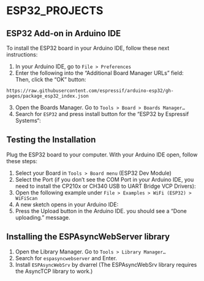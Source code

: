 # ESP32_PROJECTS

## ESP32 Add-on in Arduino IDE
To install the ESP32 board in your Arduino IDE, follow these next instructions:

1. In your Arduino IDE, go to `File > Preferences`  
2. Enter the following into the “Additional Board Manager URLs” field: Then, click the “OK” button:   
```
https://raw.githubusercontent.com/espressif/arduino-esp32/gh-pages/package_esp32_index.json
```
3. Open the Boards Manager. Go to `Tools > Board > Boards Manager…`   
4. Search for `ESP32` and press install button for the “ESP32 by Espressif Systems“:  

## Testing the Installation
Plug the ESP32 board to your computer. With your Arduino IDE open, follow these steps:  

1. Select your Board in `Tools > Board menu` (ESP32 Dev Module)  
2. Select the Port (if you don’t see the COM Port in your Arduino IDE, you need to install the CP210x or CH340 USB to UART Bridge VCP Drivers):  
3. Open the following example under `File > Examples > WiFi (ESP32) > WiFiScan`  
4. A new sketch opens in your Arduino IDE:  
5. Press the Upload button in the Arduino IDE. you should see a “Done uploading.” message.  

## Installing the ESPAsyncWebServer library

1. Open the Library Manager. Go to `Tools > Library Manager…`
2. Search for `espasyncwebserver` and Enter.
3. Install `ESPAsyncWebSrv` by dvarrel (The ESPAsyncWebSrv library requires the AsyncTCP library to work.)
